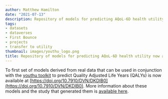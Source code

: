 ```yaml
---
author: Matthew Hamilton
date: "2021-07-13"
description: Repository of models for predicting AQoL-6D health utility now available.
tags:
- datasets
- dataverses
- First Bounce
- projects
- transfer to utility
thumbnail: images/youthu_logo.png
title: Repository of models for predicting AQoL-6D health utility now available.
---
```


To first set of models derived from real data that can be used in conjunction with the [youthu toolkit](https://ready4-dev.github.io/youthu/index.html) to predict Quality Adjusted Life Years (QALYs) is now available at [https://doi.org/10.7910/DVN/DKDIB0](https://doi.org/10.7910/DVN/DKDIB0). More information about these models and the study that generated them is [available here](../insights_ttu_aqol6d).



